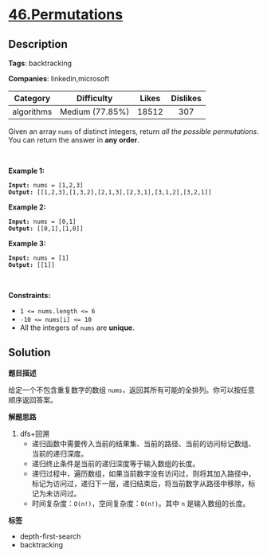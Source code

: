 # [46.Permutations](https://leetcode.com/problems/permutations/description/)

## Description

**Tags**: backtracking

**Companies**: linkedin,microsoft

|  Category  |   Difficulty    | Likes | Dislikes |
| :--------: | :-------------: | :---: | :------: |
| algorithms | Medium (77.85%) | 18512 |   307    |

<p>Given an array <code>nums</code> of distinct integers, return <em>all the possible permutations</em>. You can return the answer in <strong>any order</strong>.</p>
<p>&nbsp;</p>
<p><strong class="example">Example 1:</strong></p>
<pre><code><strong>Input:</strong> nums = [1,2,3]
<strong>Output:</strong> [[1,2,3],[1,3,2],[2,1,3],[2,3,1],[3,1,2],[3,2,1]]</code></pre><p><strong class="example">Example 2:</strong></p>
<pre><code><strong>Input:</strong> nums = [0,1]
<strong>Output:</strong> [[0,1],[1,0]]</code></pre><p><strong class="example">Example 3:</strong></p>
<pre><code><strong>Input:</strong> nums = [1]
<strong>Output:</strong> [[1]]</code></pre>
<p>&nbsp;</p>
<p><strong>Constraints:</strong></p>
<ul>
  <li><code>1 &lt;= nums.length &lt;= 6</code></li>
  <li><code>-10 &lt;= nums[i] &lt;= 10</code></li>
  <li>All the integers of <code>nums</code> are <strong>unique</strong>.</li>
</ul>

## Solution

**题目描述**

给定一个不包含重复数字的数组 `nums`，返回其所有可能的全排列。你可以按任意顺序返回答案。

**解题思路**

1. dfs+回溯
   - 递归函数中需要传入当前的结果集、当前的路径、当前的访问标记数组、当前的递归深度。
   - 递归终止条件是当前的递归深度等于输入数组的长度。
   - 递归过程中，遍历数组，如果当前数字没有访问过，则将其加入路径中，标记为访问过，递归下一层，递归结束后，将当前数字从路径中移除，标记为未访问过。
   - 时间复杂度：`O(n!)`，空间复杂度：`O(n!)`。其中 `n` 是输入数组的长度。

**标签**

- depth-first-search
- backtracking
